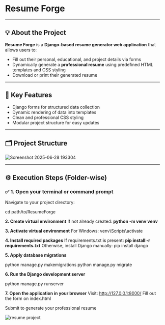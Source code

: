 # **Resume Forge**

---

## **💡 About the Project**

**Resume Forge** is a **Django-based resume generator web application** that allows users to:

- Fill out their personal, educational, and project details via forms  
- Dynamically generate a **professional resume** using predefined HTML templates and CSS styling  
- Download or print their generated resume

---

## **🔷 Key Features**

- Django forms for structured data collection  
- Dynamic rendering of data into templates  
- Clean and professional CSS styling  
- Modular project structure for easy updates

---

## **🗂️ Project Structure**

![Screenshot 2025-06-28 193304](https://github.com/user-attachments/assets/60ee25f5-6bad-4235-a33d-e91e730941c0)

---

## **⚙️ Execution Steps (Folder-wise)**

### ✅ **1. Open your terminal or command prompt**

Navigate to your project directory:

cd path/to/ResumeForge


 **2. Create virtual environment**
If not already created:
    **python -m venv venv**


 **3. Activate virtual environment**
For Windows:
venv\Scripts\activate

**4. Install required packages**
If requirements.txt is present:
     **pip install -r requirements.txt**
Otherwise, install Django manually:
     pip install django

**5. Apply database migrations**

python manage.py makemigrations
python manage.py migrate

**6. Run the Django development server**

python manage.py runserver

**7. Open the application in your browser**
Visit:
http://127.0.0.1:8000/
Fill out the form on index.html

Submit to generate your professional resume

![resume project](https://github.com/user-attachments/assets/3c16829c-e190-4f2c-8b7b-c03dbbf25f1b)
